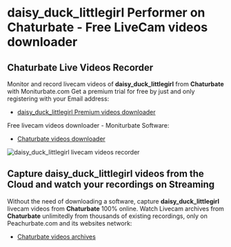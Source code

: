 # daisy_duck_littlegirl Performer on Chaturbate - Free LiveCam videos downloader

## Chaturbate Live Videos Recorder

Monitor and record livecam videos of **daisy_duck_littlegirl** from **Chaturbate** with Moniturbate.com
Get a premium trial for free by just and only registering with your Email address:
* [daisy_duck_littlegirl Premium videos downloader](https://moniturbate.com/request-demo-licence-key.html)

Free livecam videos downloader - Moniturbate Software:
* [Chaturbate videos downloader](https://moniturbate.com/moniturbate-download-software.html)

![daisy_duck_littlegirl livecam videos recorder](https://peachurnet.com/templates/moniturbate-software.png)


## Capture daisy_duck_littlegirl videos from the Cloud and watch your recordings on Streaming

Without the need of downloading a software, capture **daisy_duck_littlegirl** livecam videos from **Chaturbate** 100% online.
Watch Livecam archives from **Chaturbate** unlimitedly from thousands of existing recordings, only on Peachurbate.com and its websites network:
* [Chaturbate videos archives](https://peachurnet.com/)